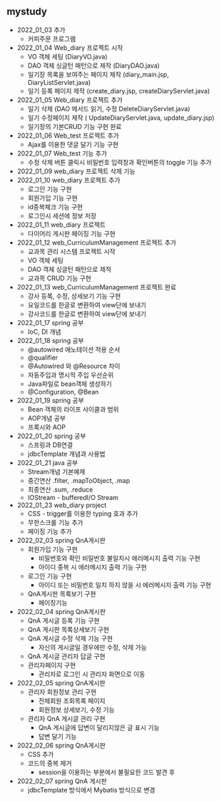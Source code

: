 ## mystudy

* 2022_01_03 추가
   * 커피주문 프로그램
* 2022_01_04 Web_diary 프로젝트 시작
   * VO 객체 세팅 (DiaryVO.java)
   * DAO 객체 싱글턴 패턴으로 제작 (DiaryDAO.java)
   * 일기장 목록을 보여주는 페이지 제작 (diary_main.jsp, DiaryListServlet.java)
   * 일기 등록 페이지 제작 (create_diary.jsp, createDiaryServlet.java)
* 2022_01_05 Web_diary 프로젝트 추가
   * 일기 삭제 (DAO 메서드 읽기, 수정 DeleteDiaryServlet.java)
   * 일기 수정페이지 제작 ( UpdateDiaryServlet.java, update_diary.jsp) 
   * 일기장의 기본CRUD 기능 구현 완료
* 2022_01_06 Web_test 프로젝트 추가
   * Ajax를 이용한 댓글 달기 기능 구현
* 2022_01_07 Web_test 기능 추가
   * 수정 삭제 버튼 클릭시 비밀번호 입력창과 확인버튼의 toggle 기능 추가 
* 2022_01_09 web_diary 프로젝트 삭제 기능
* 2022_01_10 web_diary 프로젝트 추가
   * 로그인 기능 구현
   * 회원가입 기능 구현
   * id중복체크 기능 구현
   * 로그인시 세션에 정보 저장
* 2022_01_11 web_diary 프로젝트 
   * 다이어리 게시판 페이징 기능 구현
* 2022_01_12 web_CurriculumManagement 프로젝트 추가
   * 교과목 관리 시스템 프로젝트 시작 
   * VO 객체 세팅
   * DAO 객체 싱글턴 패턴으로 제적
   * 교과목 CRUD 기능 구현 
* 2022_01_13 web_CurriculumManagement 프로젝트 완료
   * 강사 등록, 수정, 상세보기 기능 구현 
   * 요일코드를 한글로 변환하여 view단에 보내기
   * 강사코드를 한글로 변환하여 view단에 보내기
* 2022_01_17 spring 공부
   * IoC, DI 개념  
* 2022_01_18 spring 공부
   * @autowired 애노테이션 적용 순서
   * @qualifier
   * @Autowired 와 @Resource 차이
   * 자동주입과 명시적 주입 우선순위
   * Java파일로 bean객체 생성하기
   * @Configuration, @Bean
* 2022_01_19 spring 공부
   * Bean 객체의 라이프 사이클과 범위
   * AOP개념 공부
   * 프록시와 AOP
* 2022_01_20 spring 공부
   * 스프링과 DB연결
   * jdbcTemplate 개념과 사용법
* 2022_01_21 java 공부
   * Stream개념 기본예제
   * 중간연산 .filter, .mapToObject, .map
   * 최종연산 .sum, .reduce
   * IOStream - bufferedI/O Stream
* 2022_01_23 web_diary project
   * CSS - trigger를 이용한 typing 효과 추가
   * 무한스크롤 기능 추가
   * 페이징 기능 추가 
* 2022_02_03 spring QnA게시판 
   * 회원가입 기능 구현
      * 비밀번호와 확인 비밀번호 불일치시 에러메시지 출력 기능 구현
      * 아이디 중복 시 에러메시지 출력 기능 구현
   * 로그인 기능 구현 
      * 아이디 또는 비밀번호 일치 하지 않을 시 에러메시지 출력 기능 구현
   * QnA게시판 목록보기 구현
      * 페이징기능
* 2022_02_04 spring QnA게시판
   * QnA 게시글 등록 기능 구현 
   * QnA 게시판 목록상세보기 구현
   * QnA 게시글 수정 삭제 기능 구현
      * 자신의 게시글일 경우에만 수정, 삭제 가능 
   * QnA 게시글 관리자 답글 구현  
   * 관리자페이지 구현
      * 관리자로 로그인 시 관리자 화면으로 이동
* 2022_02_05 spring QnA게시판
   * 관리자 회원정보 관리 구현
      * 전체회원 조회목록 페이지 
      * 회원정보 상세보기, 수정 기능 
   * 관리자 QnA 게시글 관리 구현
      * QnA 게시글에 답변이 달리지않은 글 표시 기능
      * 답변 달기 기능 
* 2022_02_06 spring QnA게시판
   * CSS 추가
   * 코드의 중복 제거 
      * session을 이용하는 부분에서 불필요한 코드 발견 후
* 2022_02_07 spring QnA 게시판
   * jdbcTemplate 방식에서 Mybatis 방식으로 변경    
   

